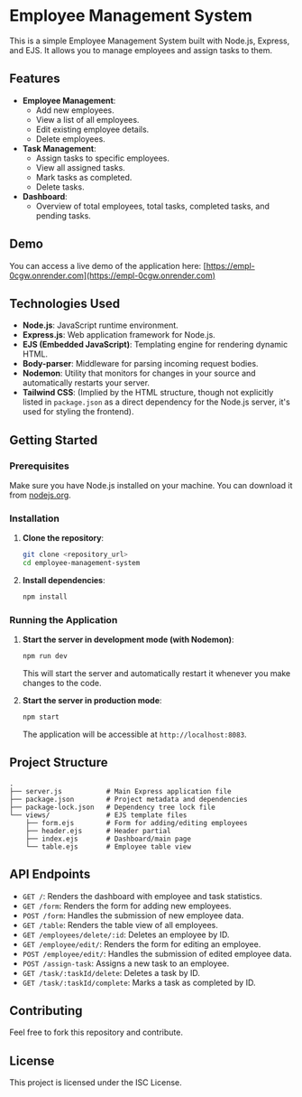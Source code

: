 

# Employee Management System

This is a simple Employee Management System built with Node.js, Express, and EJS. It allows you to manage employees and assign tasks to them.

## Features

*   **Employee Management**:
    *   Add new employees.
    *   View a list of all employees.
    *   Edit existing employee details.
    *   Delete employees.
*   **Task Management**:
    *   Assign tasks to specific employees.
    *   View all assigned tasks.
    *   Mark tasks as completed.
    *   Delete tasks.
*   **Dashboard**:
    *   Overview of total employees, total tasks, completed tasks, and pending tasks.

## Demo

You can access a live demo of the application here: [https://empl-0cgw.onrender.com](https://empl-0cgw.onrender.com)

## Technologies Used

*   **Node.js**: JavaScript runtime environment.
*   **Express.js**: Web application framework for Node.js.
*   **EJS (Embedded JavaScript)**: Templating engine for rendering dynamic HTML.
*   **Body-parser**: Middleware for parsing incoming request bodies.
*   **Nodemon**: Utility that monitors for changes in your source and automatically restarts your server.
*   **Tailwind CSS**: (Implied by the HTML structure, though not explicitly listed in `package.json` as a direct dependency for the Node.js server, it's used for styling the frontend).

## Getting Started

### Prerequisites

Make sure you have Node.js installed on your machine. You can download it from [nodejs.org](https://nodejs.org/).

### Installation

1.  **Clone the repository**:

    ```bash
    git clone <repository_url>
    cd employee-management-system
    ```

2.  **Install dependencies**:

    ```bash
    npm install
    ```

### Running the Application

1.  **Start the server in development mode (with Nodemon)**:

    ```bash
    npm run dev
    ```

    This will start the server and automatically restart it whenever you make changes to the code.

2.  **Start the server in production mode**:

    ```bash
    npm start
    ```

    The application will be accessible at `http://localhost:8083`.

## Project Structure

```
.
├── server.js           # Main Express application file
├── package.json        # Project metadata and dependencies
├── package-lock.json   # Dependency tree lock file
└── views/              # EJS template files
    ├── form.ejs        # Form for adding/editing employees
    ├── header.ejs      # Header partial
    ├── index.ejs       # Dashboard/main page
    └── table.ejs       # Employee table view
```

## API Endpoints

*   `GET /`: Renders the dashboard with employee and task statistics.
*   `GET /form`: Renders the form for adding new employees.
*   `POST /form`: Handles the submission of new employee data.
*   `GET /table`: Renders the table view of all employees.
*   `GET /employees/delete/:id`: Deletes an employee by ID.
*   `GET /employee/edit/`: Renders the form for editing an employee.
*   `POST /employee/edit/`: Handles the submission of edited employee data.
*   `POST /assign-task`: Assigns a new task to an employee.
*   `GET /task/:taskId/delete`: Deletes a task by ID.
*   `GET /task/:taskId/complete`: Marks a task as completed by ID.

## Contributing

Feel free to fork this repository and contribute.

## License

This project is licensed under the ISC License.
